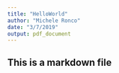```yaml
---
title: "HelloWorld"
author: "Michele Ronco"
date: "3/7/2019"
output: pdf_document
---
```


## This is a markdown file
